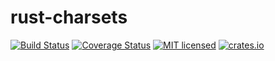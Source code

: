 # rust-charsets
[![Build Status](https://travis-ci.org/pyfisch/rust-charsets.svg?branch=master)](https://travis-ci.org/pyfisch/rust-charsets)
[![Coverage Status](https://coveralls.io/repos/pyfisch/rust-charsets/badge.svg)](https://coveralls.io/r/pyfisch/rust-charsets)
[![MIT licensed](https://img.shields.io/badge/license-MIT-blue.svg)](./LICENSE)
[![crates.io](http://meritbadge.herokuapp.com/rust-charsets)](https://crates.io/crates/rust-charsets)
